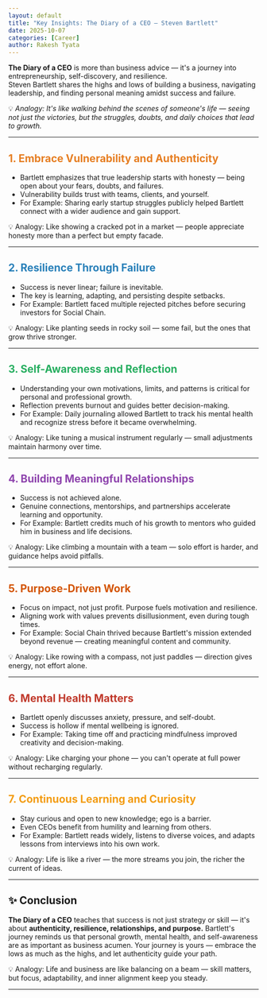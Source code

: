 ```yaml
---
layout: default
title: "Key Insights: The Diary of a CEO — Steven Bartlett"
date: 2025-10-07
categories: [Career]
author: Rakesh Tyata
---
```


**The Diary of a CEO** is more than business advice — it's a journey into entrepreneurship, self-discovery, and resilience.  
Steven Bartlett shares the highs and lows of building a business, navigating leadership, and finding personal meaning amidst success and failure.

💡 _Analogy: It's like walking behind the scenes of someone's life — seeing not just the victories, but the struggles, doubts, and daily choices that lead to growth._

---

## <span style="color:#E67E22">1. Embrace Vulnerability and Authenticity</span>

- Bartlett emphasizes that true leadership starts with honesty — being open about your fears, doubts, and failures.
- Vulnerability builds trust with teams, clients, and yourself.
- For Example: Sharing early startup struggles publicly helped Bartlett connect with a wider audience and gain support.

💡 Analogy: Like showing a cracked pot in a market — people appreciate honesty more than a perfect but empty facade.

---

## <span style="color:#2980B9">2. Resilience Through Failure</span>

- Success is never linear; failure is inevitable.
- The key is learning, adapting, and persisting despite setbacks.
- For Example: Bartlett faced multiple rejected pitches before securing investors for Social Chain.

💡 Analogy: Like planting seeds in rocky soil — some fail, but the ones that grow thrive stronger.

---

## <span style="color:#27AE60">3. Self-Awareness and Reflection</span>

- Understanding your own motivations, limits, and patterns is critical for personal and professional growth.
- Reflection prevents burnout and guides better decision-making.
- For Example: Daily journaling allowed Bartlett to track his mental health and recognize stress before it became overwhelming.

💡 Analogy: Like tuning a musical instrument regularly — small adjustments maintain harmony over time.

---

## <span style="color:#8E44AD">4. Building Meaningful Relationships</span>

- Success is not achieved alone.
- Genuine connections, mentorships, and partnerships accelerate learning and opportunity.
- For Example: Bartlett credits much of his growth to mentors who guided him in business and life decisions.

💡 Analogy: Like climbing a mountain with a team — solo effort is harder, and guidance helps avoid pitfalls.

---

## <span style="color:#D35400">5. Purpose-Driven Work</span>

- Focus on impact, not just profit. Purpose fuels motivation and resilience.
- Aligning work with values prevents disillusionment, even during tough times.
- For Example: Social Chain thrived because Bartlett's mission extended beyond revenue — creating meaningful content and community.

💡 Analogy: Like rowing with a compass, not just paddles — direction gives energy, not effort alone.

---

## <span style="color:#C0392B">6. Mental Health Matters</span>

- Bartlett openly discusses anxiety, pressure, and self-doubt.
- Success is hollow if mental wellbeing is ignored.
- For Example: Taking time off and practicing mindfulness improved creativity and decision-making.

💡 Analogy: Like charging your phone — you can't operate at full power without recharging regularly.

---

## <span style="color:#F39C12">7. Continuous Learning and Curiosity</span>

- Stay curious and open to new knowledge; ego is a barrier.
- Even CEOs benefit from humility and learning from others.
- For Example: Bartlett reads widely, listens to diverse voices, and adapts lessons from interviews into his own work.

💡 Analogy: Life is like a river — the more streams you join, the richer the current of ideas.

---

## ✨ **Conclusion**

**The Diary of a CEO** teaches that success is not just strategy or skill — it's about **authenticity, resilience, relationships, and purpose.** Bartlett's journey reminds us that personal growth, mental health, and self-awareness are as important as business acumen. Your journey is yours — embrace the lows as much as the highs, and let authenticity guide your path.

💡 Analogy: Life and business are like balancing on a beam — skill matters, but focus, adaptability, and inner alignment keep you steady.

---
